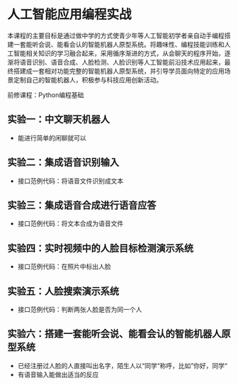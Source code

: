 # 人工智能应用编程实战

本课程的主要目标是通过做中学的方式使青少年等人工智能初学者亲自动手编程搭建一套能听会说、能看会认的智能机器人原型系统。将趣味性、编程技能训练和人工智能相关知识的学习融合起来，采用循序渐进的方式，从会聊天的程序开始，逐渐将语音识别、语音合成、人脸检测、人脸识别等人工智能前沿技术应用起来，最终搭建成一套相对功能完整的智能机器人原型系统，并引导学员面向特定的应用场景定制自己的智能机器人，积极参与科技应用创新活动。


前修课程：Python编程基础

## 实验一：中文聊天机器人

* 能进行简单的闲聊就可以

## 实验二：集成语音识别输入

* 接口范例代码：将语音文件识别成文本

## 实验三：集成语音合成进行语音应答

* 接口范例代码：将文本合成为语音文件

## 实验四：实时视频中的人脸目标检测演示系统

* 接口范例代码：在照片中标出人脸

## 实验五：人脸搜索演示系统

* 接口范例代码：判断两张人脸是否为同一个人

## 实验六：搭建一套能听会说、能看会认的智能机器人原型系统

* 已经注册过人脸的人直接叫出名字，陌生人以“同学“称呼，比如”你好，同学“
* 有语音输入能做出适当的反应
